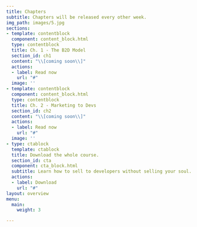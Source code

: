 ```yaml
---
title: Chapters
subtitle: Chapters will be released every other week.
img_path: images/5.jpg
sections:
- template: contentblock
  component: content_block.html
  type: contentblock
  title: Ch. 1 - The B2D Model
  section_id: ch1
  content: "\\[coming soon\\]"
  actions:
  - label: Read now
    url: "#"
  image: ''
- template: contentblock
  component: content_block.html
  type: contentblock
  title: Ch. 2 - Marketing to Devs
  section_id: ch2
  content: "\\[coming soon\\]"
  actions:
  - label: Read now
    url: "#"
  image: ''
- type: ctablock
  template: ctablock
  title: Download the whole course.
  section_id: cta
  component: cta_block.html
  subtitle: Learn how to sell to developers without selling your soul.
  actions:
  - label: Download
    url: "#"
layout: overview
menu:
  main:
    weight: 3

---
```

